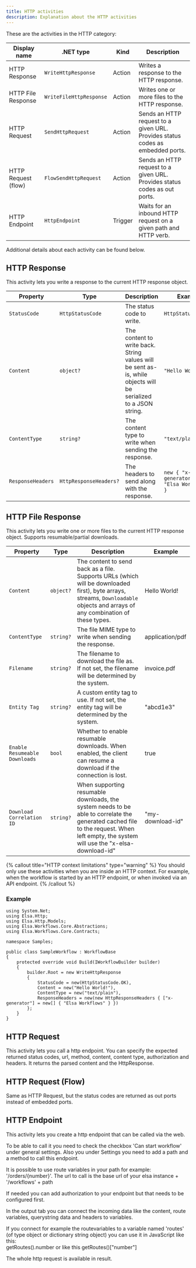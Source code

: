 ```yaml
---
title: HTTP activities
description: Explanation about the HTTP activities
---
```


These are the activities in the HTTP category:

| Display name        | .NET type               | Kind    | Description                                                                    |
|---------------------|-------------------------|---------|--------------------------------------------------------------------------------|
| HTTP Response       | `WriteHttpResponse`     | Action  | Writes a response to the HTTP response.                                        |
| HTTP File Response  | `WriteFileHttpResponse` | Action  | Writes one or more files to the HTTP response.                                 |
| HTTP Request        | `SendHttpRequest`       | Action  | Sends an HTTP request to a given URL. Provides status codes as embedded ports. |
| HTTP Request (flow) | `FlowSendHttpRequest`   | Action  | Sends an HTTP request to a given URL. Provides status codes as out ports.      |
| HTTP Endpoint       | `HttpEndpoint`          | Trigger | Waits for an inbound HTTP request on a given path and HTTP verb.               |

Additional details about each activity can be found below.

## HTTP Response

This activity lets you write a response to the current HTTP response object.

| Property          | Type                   | Description                                                                                                       | Example                                    |
|-------------------|------------------------|-------------------------------------------------------------------------------------------------------------------|--------------------------------------------|
| `StatusCode`      | `HttpStatusCode`       | The status code to write.                                                                                         | `HttpStatusCode.OK`                        |
| `Content`         | `object?`              | The content to write back. String values will be sent as-is, while objects will be serialized to a JSON string.   | `"Hello World!"`                           |
| `ContentType`     | `string?`              | The content type to write when sending the response.                                                              | `"text/plain"`                             |
| `ResponseHeaders` | `HttpResponseHeaders?` | The headers to send along with the response.                                                                      | `new { "x-generator" = "Elsa Workflows" }` |

## HTTP File Response

This activity lets you write one or more files to the current HTTP response object.
Supports resumable/partial downloads.

| Property                      | Type      | Description                                                                                                                                                                           | Example          |
|-------------------------------|-----------|---------------------------------------------------------------------------------------------------------------------------------------------------------------------------------------|------------------|
| `Content`                     | `object?` | The content to send back as a file. Supports URLs (which will be downloaded first), byte arrays, streams, `Downloadable` objects and arrays of any combination of these types.        | Hello World!     |
| `ContentType`                 | `string?` | The file MIME type to write when sending the response.                                                                                                                                | application/pdf  |
| `Filename`                    | `string?` | The filename to download the file as. If not set, the filename will be determined by the system.                                                                                      | invoice.pdf      |
| `Entity Tag`                  | `string?` | A custom entity tag to use. If not set, the entity tag will be determined by the system.                                                                                              | "abcd1e3"        |
| `Enable Resumeable Downloads` | `bool`    | Whether to enable resumable downloads. When enabled, the client can resume a download if the connection is lost.                                                                      | true             |
| `Download Correlation ID`     | `string?` | When supporting resumable downloads, the system needs to be able to correlate the generated cached file to the request. When left empty, the system will use the "x-elsa-download-id" | "my-download-id" |

{% callout title="HTTP context limitations" type="warning" %}
You should only use these activities when you are inside an HTTP context. For example, when the workflow is started by an HTTP endpoint, or when invoked via an API endpoint.
{% /callout %}

### Example

```clike
using System.Net;
using Elsa.Http;
using Elsa.Http.Models;
using Elsa.Workflows.Core.Abstractions;
using Elsa.Workflows.Core.Contracts;

namespace Samples;

public class SampleWorkflow : WorkflowBase
{
    protected override void Build(IWorkflowBuilder builder)
    {
        builder.Root = new WriteHttpResponse
        {
            StatusCode = new(HttpStatusCode.OK),
            Content = new("Hello World!"),
            ContentType = new("text/plain"),
            ResponseHeaders = new(new HttpResponseHeaders { ["x-generator"] = new[] { "Elsa Workflows" } })
        };
    }
}
```

## HTTP Request

This activity lets you call a http endpoint. You can specify the expected returned status codes, url, method, content, content type, authorization and headers.
It returns the parsed content and the HttpResponse.

## HTTP Request (Flow)

Same as HTTP Request, but the status codes are returned as out ports instead of embedded ports.

## HTTP Endpoint

This activity lets you create a http endpoint that can be called via the web.

To be able to call it you need to check the checkbox 'Can start workflow' under general settings.
Also you under Settings you need to add a path and a method to call this endpoint. 

It is possible to use route variables in your path for example: '/orders/{number}'.
The url to call is the base url of your elsa instance + '/workflows' + path

If needed you can add authorization to your endpoint but that needs to be configured first.

In the output tab you can connect the incoming data like the content, route variables, querystring data and headers to variables.

If you connect for example the routevariables to a variable named 'routes' (of type object or dictionary string object) you can use it in JavaScript like this:  
getRoutes().number or like this getRoutes()["number"]

The whole http request is available in result.




